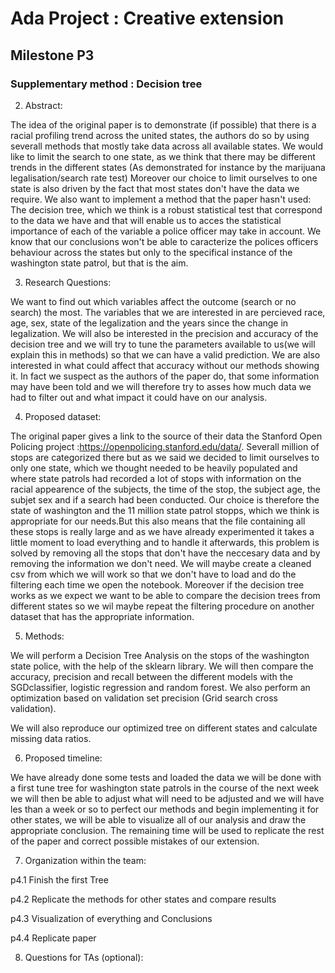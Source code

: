 # **Ada Project : Creative extension**
## Milestone P3

### **Supplementary method :** Decision tree

2. Abstract:

The idea of the original paper is to demonstrate (if possible) that there is a racial profiling trend across the united states, the authors do so by using severall methods that mostly take data across all available states. We would like to limit the search to one state, as we think that there may be different trends in the different states (As demonstrated for instance by the marijuana legalisation/search rate test) Moreover our choice to limit ourselves to one state is also driven by the fact that most states don't have the data we require. We also want to implement a method that the paper hasn't used: The decision tree, which we think is a robust statistical test that correspond to the data we have and that will enable us to acces the statistical importance of each of the variable a police officer may take in account. We know that our conclusions won't be able to caracterize the polices officers behaviour across the states but only to the specifical instance of the washington state patrol, but that is the aim. 

3.	Research Questions:

We want to find out which variables affect the outcome (search or no search) the most. The variables that we are interested in are percieved race, age, sex, state of the legalization and the years since the change in legalization. We will also be interested in the precision and accuracy of the decision tree and we will try to tune the parameters available to us(we will explain this in methods) so that we can have a valid prediction. We are also interested in what could affect that accuracy without our methods showing it. In fact we suspect as the authors of the paper do, that some information may have been told and we will therefore try to asses how much data we had to filter out and what impact it could have on our analysis.

4.	Proposed dataset:

The original paper gives a link to the source of their data the Stanford Open Policing project :https://openpolicing.stanford.edu/data/. Severall million of stops are categorized there but as we said we decided to limit ourselves to only one state, which we thought needed to be heavily populated and where state patrols had recorded  a lot of stops with information on the racial appearence of the subjects, the time of the stop, the subject age, the subjet sex and if a search had been conducted. Our choice is therefore the state of washington and the 11 million state patrol stopps, which we think is appropriate for our needs.But this also means that the file containing all these stops is really large and as we have already experimented it takes a little moment to load everything and to handle it afterwards, this problem is solved by removing all the stops that don't have the neccesary data and by removing the information we don't need. We will maybe create a cleaned csv from which we will work so that we don't have to load and do the filtering each time we open the notebook.
Moreover if the decision tree works as we expect we want to be able to compare the decision trees from different states so we wil maybe repeat the filtering procedure on another dataset that has the appropriate information.

5.	Methods:

We will perform a Decision Tree Analysis on the stops of the washington state police, with the help of the sklearn library. We will then compare the accuracy, precision and recall between the different models with the SGDclassifier, logistic regression and random forest. We also perform an optimization based on validation set precision (Grid search cross validation).

 We will also reproduce our optimized tree on different states and calculate missing data ratios.

6.	Proposed timeline:

 We have already done some tests and loaded the data we will be done with a first tune tree for washington state patrols in the course of the next week we will then be able to adjust what will need to be adjusted and we will have les than a week or so to perfect our methods and begin implementing it for other states, we will be able to visualize all of our analysis and draw the appropriate conclusion. The remaining time will be used to replicate the rest of the paper and correct possible mistakes of our extension.

7.	Organization within the team:

p4.1 Finish the first Tree

p4.2 Replicate the methods for other states and compare results

p4.3 Visualization of everything and Conclusions

p4.4 Replicate paper

8. Questions for TAs (optional):




